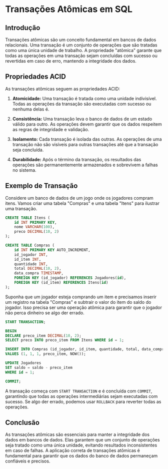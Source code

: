# Transações Atômicas em SQL

## Introdução

Transações atômicas são um conceito fundamental em bancos de dados relacionais. Uma transação é um conjunto de operações que são tratadas como uma única unidade de trabalho. A propriedade "atômica" garante que todas as operações em uma transação sejam concluídas com sucesso ou revertidas em caso de erro, mantendo a integridade dos dados.

## Propriedades ACID

As transações atômicas seguem as propriedades ACID:

1. **Atomicidade:** Uma transação é tratada como uma unidade indivisível. Todas as operações da transação são executadas com sucesso ou nenhuma delas é.

2. **Consistência:** Uma transação leva o banco de dados de um estado válido para outro. As operações devem garantir que os dados respeitem as regras de integridade e validação.

3. **Isolamento:** Cada transação é isolada das outras. As operações de uma transação não são visíveis para outras transações até que a transação seja concluída.

4. **Durabilidade:** Após o término da transação, os resultados das operações são permanentemente armazenados e sobrevivem a falhas no sistema.

## Exemplo de Transação

Considere um banco de dados de um jogo onde os jogadores compram itens. Vamos criar uma tabela "Compras" e uma tabela "Itens" para ilustrar uma transação.

```sql
CREATE TABLE Itens (
    id INT PRIMARY KEY,
    nome VARCHAR(100),
    preco DECIMAL(10, 2)
);

CREATE TABLE Compras (
    id INT PRIMARY KEY AUTO_INCREMENT,
    id_jogador INT,
    id_item INT,
    quantidade INT,
    total DECIMAL(10, 2),
    data_compra TIMESTAMP,
    FOREIGN KEY (id_jogador) REFERENCES Jogadores(id),
    FOREIGN KEY (id_item) REFERENCES Itens(id)
);
```

Suponha que um jogador esteja comprando um item e precisamos inserir um registro na tabela "Compras" e subtrair o valor do item do saldo do jogador. Isso precisa ser uma operação atômica para garantir que o jogador não perca dinheiro se algo der errado.

```sql
START TRANSACTION;

BEGIN
DECLARE preco_item DECIMAL(10, 2);
SELECT preco INTO preco_item FROM Itens WHERE id = 1;

INSERT INTO Compras (id_jogador, id_item, quantidade, total, data_compra)
VALUES (1, 1, 1, preco_item, NOW());

UPDATE Jogadores
SET saldo = saldo - preco_item
WHERE id = 1;

COMMIT;
```

A transação começa com `START TRANSACTION` e é concluída com `COMMIT`, garantindo que todas as operações intermediárias sejam executadas com sucesso. Se algo der errado, podemos usar `ROLLBACK` para reverter todas as operações.

## Conclusão

As transações atômicas são essenciais para manter a integridade dos dados em bancos de dados. Elas garantem que um conjunto de operações seja tratado como uma única unidade, evitando resultados inconsistentes em caso de falhas. A aplicação correta de transações atômicas é fundamental para garantir que os dados do banco de dados permaneçam confiáveis e precisos.
